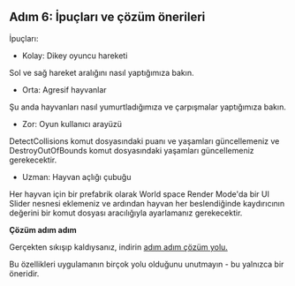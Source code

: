 ## Adım 6: İpuçları ve çözüm önerileri
 
İpuçları:
- Kolay: Dikey oyuncu hareketi

Sol ve sağ hareket aralığını nasıl yaptığımıza bakın.

- Orta: Agresif hayvanlar

Şu anda hayvanları nasıl yumurtladığımıza ve çarpışmalar yaptığımıza bakın.

- Zor: Oyun kullanıcı arayüzü

DetectCollisions komut dosyasındaki puanı ve yaşamları güncellemeniz ve DestroyOutOfBounds komut dosyasındaki yaşamları güncellemeniz gerekecektir.

- Uzman: Hayvan açlığı çubuğu

Her hayvan için bir prefabrik olarak World space Render Mode'da bir UI Slider nesnesi eklemeniz ve ardından hayvan her beslendiğinde kaydırıcının değerini bir komut dosyası aracılığıyla ayarlamanız gerekecektir.
 
**Çözüm adım adım**

Gerçekten sıkışıp kaldıysanız, indirin [adım adım çözüm yolu.](https://connect-prd-cdn.unity.com/20210505/70ffeabd-706f-4556-b9a9-ea6bd8ba631a/Unit%202%20-%20Bonus%20Features%20Solutions.pdf?_ga=2.263578828.1186801097.1620052249-59568313.1601905412)

Bu özellikleri uygulamanın birçok yolu olduğunu unutmayın - bu yalnızca bir öneridir.
